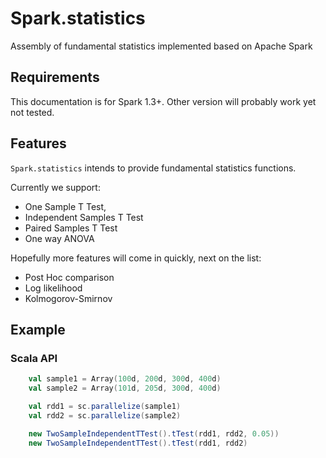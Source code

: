 # Spark.statistics

Assembly of fundamental statistics implemented based on Apache Spark

## Requirements

This documentation is for Spark 1.3+. Other version will probably work yet not tested.

## Features

`Spark.statistics` intends to provide fundamental statistics functions.

Currently we support:
* One Sample T Test,
* Independent Samples T Test
* Paired Samples T Test
* One way ANOVA

Hopefully more features will come in quickly, next on the list:
* Post Hoc comparison
* Log likelihood
* Kolmogorov-Smirnov


## Example

### Scala API

```scala
    val sample1 = Array(100d, 200d, 300d, 400d)
    val sample2 = Array(101d, 205d, 300d, 400d)

    val rdd1 = sc.parallelize(sample1)
    val rdd2 = sc.parallelize(sample2)

    new TwoSampleIndependentTTest().tTest(rdd1, rdd2, 0.05))
    new TwoSampleIndependentTTest().tTest(rdd1, rdd2)
```

